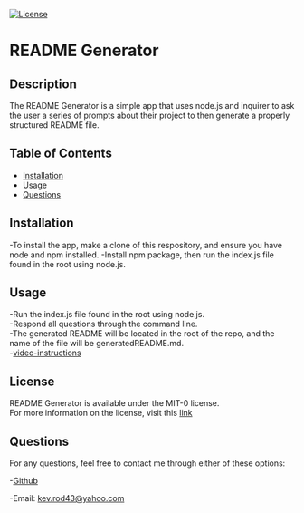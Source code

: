 [![License](https://img.shields.io/badge/License-MIT_0-blue.svg)](https://opensource.org/licenses/MIT-0)
  
  # README Generator

  ## Description
  
  The README Generator is a simple app that uses node.js and inquirer to ask the user a series of prompts about their project to then generate a properly structured README file.

  ## Table of Contents 
  
  - [Installation](#installation)
  - [Usage](#usage)
  - [Questions](#questions)
  
  ## Installation
  
  -To install the app, make a clone of this respository, and ensure you have node and npm installed.
  -Install npm package, then run the index.js file found in the root using node.js.
  
  ## Usage
  
  -Run the index.js file found in the root using node.js.\
  -Respond all questions through the command line.\
  -The generated README will be located in the root of the repo, and the name of the file will be generatedREADME.md.\
  -[video-instructions](https://youtu.be/Mzn3uufWHzM)

  ## License

  README Generator is available under the MIT-0 license.\
  For more information on the license, visit this [link](https://opensource.org/license/MIT-0/
  )
  
  ## Questions
  
  For any questions, feel free to contact me through either of these options: 
  
  -[Github](https://github.com/kev-rod43)
  
  -Email: kev.rod43@yahoo.com